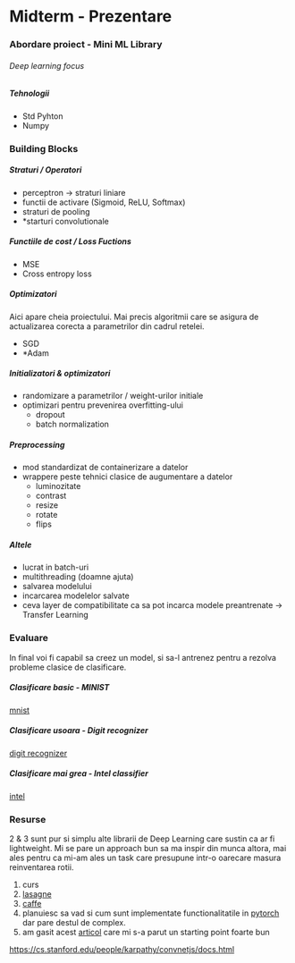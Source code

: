 # Midterm - Prezentare

### Abordare proiect - Mini ML Library
###### Deep learning focus

##### Tehnologii

* Std Pyhton
* Numpy

### Building Blocks

##### Straturi / Operatori
* perceptron -> straturi liniare
* functii de activare (Sigmoid, ReLU, Softmax)
* straturi de pooling
* *starturi convolutionale

##### Functiile de cost / Loss Fuctions
* MSE
* Cross entropy loss

##### Optimizatori
Aici apare cheia proiectului. Mai precis algoritmii care se asigura de actualizarea corecta a
parametrilor din cadrul retelei.
* SGD
* *Adam

##### Initializatori & optimizatori
* randomizare a parametrilor / weight-urilor initiale
* optimizari pentru prevenirea overfitting-ului
  * dropout
  * batch normalization

##### Preprocessing
* mod standardizat de containerizare a datelor
* wrappere peste tehnici clasice de augumentare a datelor
  * luminozitate
  * contrast
  * resize
  * rotate
  * flips

##### Altele
* lucrat in batch-uri
* multithreading (doamne ajuta)
* salvarea modelului
* incarcarea modelelor salvate
* ceva layer de compatibilitate ca sa pot incarca modele preantrenate -> Transfer Learning


### Evaluare

In final voi fi capabil sa creez un model, si sa-l antrenez pentru a rezolva probleme clasice de clasificare.

##### Clasificare basic - MINIST
[mnist](https://www.kaggle.com/hojjatk/mnist-dataset)

##### Clasificare usoara - Digit recognizer
[digit recognizer](https://www.kaggle.com/c/digit-recognizer)

##### Clasificare mai grea - Intel classifier
[intel](https://www.kaggle.com/puneet6060/intel-image-classification)

### Resurse

2 & 3 sunt pur si simplu alte librarii de Deep Learning care sustin ca ar fi lightweight.
Mi se pare un approach bun sa ma inspir din munca altora, mai ales pentru ca mi-am ales un task
care presupune intr-o oarecare masura reinventarea rotii.

1. curs
2. [lasagne](https://github.com/Lasagne/Lasagne)
3. [caffe](https://github.com/BVLC/caffe)
4. planuiesc sa vad si cum sunt implementate functionalitatile in [pytorch](https://github.com/pytorch/pytorch) dar pare destul de complex.
5. am gasit acest [articol](https://www.kdnuggets.com/2020/09/implementing-deep-learning-library-scratch-python.html) care mi s-a parut un starting point foarte bun

https://cs.stanford.edu/people/karpathy/convnetjs/docs.html
